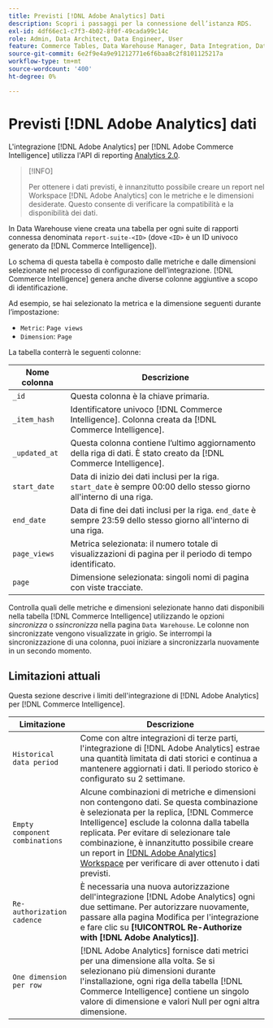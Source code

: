 ```yaml
---
title: Previsti [!DNL Adobe Analytics] Dati
description: Scopri i passaggi per la connessione dell’istanza RDS.
exl-id: 4df66ec1-c7f3-4b02-8f0f-49cada99c14c
role: Admin, Data Architect, Data Engineer, User
feature: Commerce Tables, Data Warehouse Manager, Data Integration, Data Import/Export
source-git-commit: 6e2f9e4a9e91212771e6f6baa8c2f8101125217a
workflow-type: tm+mt
source-wordcount: '400'
ht-degree: 0%

---
```


# Previsti [!DNL Adobe Analytics] dati

L&#39;integrazione [!DNL Adobe Analytics] per [!DNL Adobe Commerce Intelligence] utilizza l&#39;API di reporting [Analytics 2.0](https://developer.adobe.com/analytics-apis/docs/2.0/#!AdobeDocs/analytics-2.0-apis/master/README.md).

>[!INFO]
>
>Per ottenere i dati previsti, è innanzitutto possibile creare un report nel Workspace [!DNL Adobe Analytics] con le metriche e le dimensioni desiderate. Questo consente di verificare la compatibilità e la disponibilità dei dati.

In Data Warehouse viene creata una tabella per ogni suite di rapporti connessa denominata `report-suite-<ID>` (dove `<ID>` è un ID univoco generato da [!DNL Commerce Intelligence]).

Lo schema di questa tabella è composto dalle metriche e dalle dimensioni selezionate nel processo di configurazione dell’integrazione. [!DNL Commerce Intelligence] genera anche diverse colonne aggiuntive a scopo di identificazione.

Ad esempio, se hai selezionato la metrica e la dimensione seguenti durante l’impostazione:
- `Metric`: `Page views`
- `Dimension`: `Page`

La tabella conterrà le seguenti colonne:

| Nome colonna | Descrizione |
| --- | --- |
| `_id` | Questa colonna è la chiave primaria. |
| `_item_hash` | Identificatore univoco [!DNL Commerce Intelligence]. Colonna creata da [!DNL Commerce Intelligence]. |
| `_updated_at` | Questa colonna contiene l’ultimo aggiornamento della riga di dati. È stato creato da [!DNL Commerce Intelligence]. |
| `start_date` | Data di inizio dei dati inclusi per la riga. `start_date` è sempre 00:00 dello stesso giorno all&#39;interno di una riga. |
| `end_date` | Data di fine dei dati inclusi per la riga. `end_date` è sempre 23:59 dello stesso giorno all&#39;interno di una riga. |
| `page_views` | Metrica selezionata: il numero totale di visualizzazioni di pagina per il periodo di tempo identificato. |
| `page` | Dimensione selezionata: singoli nomi di pagina con viste tracciate. |

Controlla quali delle metriche e dimensioni selezionate hanno dati disponibili nella tabella [!DNL Commerce Intelligence] utilizzando le opzioni *sincronizza* o *ssincronizza* nella pagina `Data Warehouse`. Le colonne non sincronizzate vengono visualizzate in grigio. Se interrompi la sincronizzazione di una colonna, puoi iniziare a sincronizzarla nuovamente in un secondo momento.

## Limitazioni attuali

Questa sezione descrive i limiti dell&#39;integrazione di [!DNL Adobe Analytics] per [!DNL Commerce Intelligence].

| Limitazione | Descrizione |
| --- | --- |
| `Historical data period` | Come con altre integrazioni di terze parti, l&#39;integrazione di [!DNL Adobe Analytics] estrae una quantità limitata di dati storici e continua a mantenere aggiornati i dati. Il periodo storico è configurato su 2 settimane. |
| `Empty component combinations` | Alcune combinazioni di metriche e dimensioni non contengono dati. Se questa combinazione è selezionata per la replica, [!DNL Commerce Intelligence] esclude la colonna dalla tabella replicata. Per evitare di selezionare tale combinazione, è innanzitutto possibile creare un report in [[!DNL Adobe Analytics] Workspace](https://experienceleague.adobe.com/docs/analytics/analyze/analysis-workspace/home.html?lang=it) per verificare di aver ottenuto i dati previsti. |
| `Re-authorization cadence` | È necessaria una nuova autorizzazione dell&#39;integrazione [!DNL Adobe Analytics] ogni due settimane. Per autorizzare nuovamente, passare alla pagina Modifica per l&#39;integrazione e fare clic su **[!UICONTROL Re-Authorize with [!DNL Adobe Analytics]]**. |
| `One dimension per row` | [!DNL Adobe Analytics] fornisce dati metrici per una dimensione alla volta. Se si selezionano più dimensioni durante l&#39;installazione, ogni riga della tabella [!DNL Commerce Intelligence] contiene un singolo valore di dimensione e valori Null per ogni altra dimensione. |
